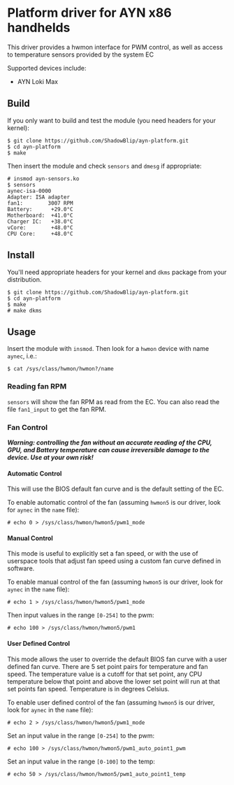 # Platform driver for AYN x86 handhelds

This driver provides a hwmon interface for PWM control, as well as access 
to temperature sensors provided by the system EC

Supported devices include:

 - AYN Loki Max

## Build
If you only want to build and test the module (you need headers for your
kernel):

```shell
$ git clone https://github.com/ShadowBlip/ayn-platform.git
$ cd ayn-platform
$ make
```

Then insert the module and check `sensors` and `dmesg` if appropriate:
```shell
# insmod ayn-sensors.ko
$ sensors
aynec-isa-0000
Adapter: ISA adapter
fan1:        3007 RPM
Battery:      +29.0°C
Motherboard:  +41.0°C
Charger IC:   +38.0°C
vCore:        +48.0°C
CPU Core:     +48.0°C
```

## Install

You'll need appropriate headers for your kernel and `dkms` package from your
distribution.

```shell
$ git clone https://github.com/ShadowBlip/ayn-platform.git
$ cd ayn-platform
$ make
# make dkms
```

## Usage

Insert the module with `insmod`. Then look for a `hwmon` device with name
`aynec`, i.e.:

`$ cat /sys/class/hwmon/hwmon?/name`

### Reading fan RPM

`sensors` will show the fan RPM as read from the EC. You can also read the
file `fan1_input` to get the fan RPM.

### Fan Control

***Warning: controlling the fan without an accurate reading of the CPU, GPU,
and Battery temperature can cause irreversible damage to the device. Use at
your own risk!***

#### Automatic Control
This will use the BIOS default fan curve and is the default setting of the EC.

To enable automatic control of the fan (assuming `hwmon5` is our driver, look for
`aynec` in the `name` file):

`# echo 0 > /sys/class/hwmon/hwmon5/pwm1_mode`

#### Manual Control
This mode is useful to explicitly set a fan speed, or with the use of userspace
tools that adjust fan speed using a custom fan curve defined in software.

To enable manual control of the fan (assuming `hwmon5` is our driver, look for
`aynec` in the `name` file):

`# echo 1 > /sys/class/hwmon/hwmon5/pwm1_mode`

Then input values in the range `[0-254]` to the pwm:

`# echo 100 > /sys/class/hwmon/hwmon5/pwm1`

#### User Defined Control
This mode allows the user to override the default BIOS fan curve with a user
defined fan curve. There are 5 set point pairs for temperature and fan speed.
The temperature value is a cutoff for that set point, any CPU temperature
below that point and above the lower set point will run at that set points
fan speed. Temperature is in degrees Celsius.

To enable user defined control of the fan (assuming `hwmon5` is our driver,
look for `aynec` in the `name` file):

`# echo 2 > /sys/class/hwmon/hwmon5/pwm1_mode`

Set an input value in the range `[0-254]` to the pwm:

`# echo 100 > /sys/class/hwmon/hwmon5/pwm1_auto_point1_pwm`

Set an input value in the range `[0-100]` to the temp:

`# echo 50 > /sys/class/hwmon/hwmon5/pwm1_auto_point1_temp`
